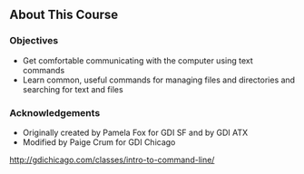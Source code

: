 ##  About This Course

### Objectives
- Get comfortable communicating with the computer using text commands
- Learn common, useful commands for managing files and directories and searching for text and files


### Acknowledgements
- Originally created by Pamela Fox for GDI SF and by GDI ATX
- Modified by Paige Crum for GDI Chicago 

http://gdichicago.com/classes/intro-to-command-line/